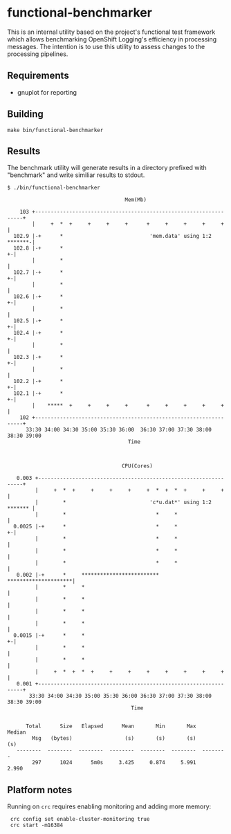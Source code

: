 # functional-benchmarker
This is an internal utility based on the project's functional test framework which allows benchmarking
OpenShift Logging's efficiency in processing messages.  The intention is to use this utility to assess changes
to the processing pipelines.

## Requirements

* gnuplot for reporting

## Building
```make bin/functional-benchmarker```

## Results

The benchmark utility will generate results in a directory prefixed with "benchmark" and write similiar
results to stdout.

```
$ ./bin/functional-benchmarker
                                                                               
                                      Mem(Mb)                                  
                                                                               
    103 +------------------------------------------------------------------+   
        |     +  *  +     +     +     +      +     +     +     +     +     |   
  102.9 |-+      *                            'mem.data' using 1:2 *******-|   
  102.8 |-+      *                                                       +-|   
        |        *                                                         |   
  102.7 |-+      *                                                       +-|   
        |        *                                                         |   
  102.6 |-+      *                                                       +-|   
        |        *                                                         |   
  102.5 |-+      *                                                       +-|   
  102.4 |-+      *                                                       +-|   
        |        *                                                         |   
  102.3 |-+      *                                                       +-|   
        |        *                                                         |   
  102.2 |-+      *                                                       +-|   
  102.1 |-+      *                                                       +-|   
        |    *****  +     +     +     +      +     +     +     +     +     |   
    102 +------------------------------------------------------------------+   
      33:30 34:00 34:30 35:00 35:30 36:00  36:30 37:00 37:30 38:00 38:30 39:00 
                                       Time                                    
                                                                               

                                                                               
                                     CPU(Cores)                                
                                                                               
   0.003 +-----------------------------------------------------------------+   
         |     +  *  +     +     +     +     +  *  +  *  +     +     +     |   
         |        *                           'c*u.dat*' using 1:2 ******* |   
         |        *                             *     *                    |   
  0.0025 |-+      *                             *     *                  +-|   
         |        *                             *     *                    |   
         |        *                             *     *                    |   
         |        *                             *     *                    |   
   0.002 |-+      *     *************************     *********************|   
         |        *     *                                                  |   
         |        *     *                                                  |   
         |        *     *                                                  |   
         |        *     *                                                  |   
  0.0015 |-+      *     *                                                +-|   
         |        *     *                                                  |   
         |        *     *                                                  |   
         |     +  *  +  *  +     +     +     +     +     +     +     +     |   
   0.001 +-----------------------------------------------------------------+   
       33:30 34:00 34:30 35:00 35:30 36:00 36:30 37:00 37:30 38:00 38:30 39:00 
                                        Time                                   
                                                                               

      Total      Size   Elapsed      Mean       Min       Max    Median
        Msg   (bytes)                 (s)       (s)       (s)       (s)
   --------  --------  --------  --------  --------  --------  --------
        297      1024      5m0s     3.425     0.874     5.991     2.990

```
## Platform notes
Running on `crc` requires enabling monitoring and adding more memory:
```
 crc config set enable-cluster-monitoring true
 crc start -m16384 
```